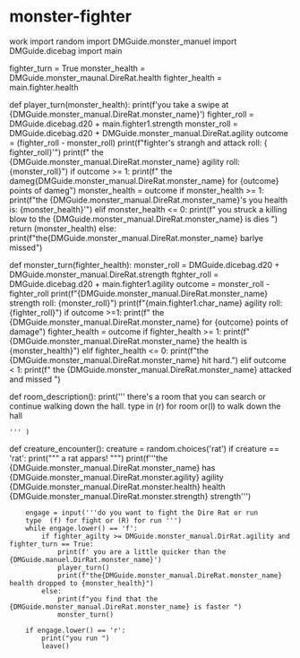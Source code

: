 # monster-fighter
work
import random
import DMGuide.monster_manuel
import DMGuide.dicebag
import main 

fighter_turn = True
monster_health = DMGuide.monster_maunal.DireRat.health
fighter_health = main.fighter.health

def player_turn(monster_health):
	print(f'you take a swipe at {DMGuide.monster_manual.DireRat.monster_name}')
	fighter_roll = DMGuide.dicebag.d20 + main.fighter1.strength
	monster_roll = DMGuide.dicebag.d20 + DMGuide.monster_manual.DireRat.agility
	outcome = (fighter_roll - monster_roll)
	print(f"fighter's strangh and attack roll: { fighter_roll}'")
	print(f" the {DMGuide.monster_manual.DireRat.monster_name} agility roll: {monster_roll}")
	if outcome >= 1:
		print(f" the dameg{DMGuide.monster_manual.DireRat.monster_name} for {outcome} points of dameg")
		monster_health = outcome
		if monster_health >= 1:
			print(f"the {DMGuide.monster_manual.DireRat.monster_name}'s you health is: {monster_health}'")
		elif monster_health <= 0:
			print(f" you struck a killing blow to the {DMGuide.monster_manual.DireRat.monster_name} is dies ")
			return (monster_health)
		else:
			print(f"the{DMGuide.monster_manual.DireRat.monster_name} barlye missed")
			
def monster_turn(fighter_health):
	monster_roll = DMGuide.dicebag.d20 + DMGuide.monster_manual.DireRat.strength
	ftghter_roll = DMGuide.dicebag.d20 + main.fighter1.agility
	outcome = monster_roll - fighter_roll
	print(f"{DMGuide.monster_manual.DireRat.monster_name} strength roll: {monster_roll}")
	print(f"{main.fighter1.char_name} agility roll: {fighter_roll}")
	if outcome >=1:
		print(f" the {DMGuide.monster_manual.DireRat.monster_name} for {outcome} points of damage")
		fighter_health = outcome
		if fighter_health >= 1:
			print(f"{DMGuide.monster_manual.DireRat.monster_name} the health is {monster_health}")
		elif fighter_health <= 0:
			print(f"the {DMGuide.monster_manual.DireRat.monster_name} hit hard.")
		elif outcome < 1:
			print(f" the  {DMGuide.monster_manual.DireRat.monster_name} attacked and missed ")
		


def room_description():
	print('''
	there's a room that  you can search or continue walking down the hall. type in (r) for room or(l) to walk down the hall
	
	''' )
	
	
def creature_encounter():
	creature = random.choices('rat')
	if creature == 'rat':
		print(""" a rat appars! """)
		print(f'''the {DMGuide.monster_manual.DireRat.monster_name} has 
			{DMGuide.monster_manual.DireRat.monster.agility} agility
			{DMGuide.monster_manual.DireRat.monster.health} health
			{DMGuide.monster_manual.DireRat.monster.strength} strength''')
		
		engage = input('''do you want to fight the Dire Rat or run 
		type  (f) for fight or (R) for run ''')
		while engage.lower() == 'f':
			if fighter_agilty >= DMGuide.monster_manual.DirRat.agility and fighter_turn == True:
				print(f' you are a little quicker than the {DMGuide.manuel.DirRat.monster_name}')
				player_turn()
				print(f"the{DMGuide.monster_manual.DireRat.monster_name} health dropped to {monster_health}")
			else:
				print(f"you find that the {DMGuide.monster_manual.DireRat.monster_name} is faster ")	
				monster_turn()
				
		if engage.lower() == 'r':
			print("you run ")
			leave()
